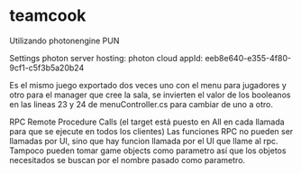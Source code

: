 # teamcook

Utilizando photonengine PUN

Settings photon server
hosting: photon cloud
appId: eeb8e640-e355-4f80-9cf1-c5f3b5a20b24


Es el mismo juego exportado dos veces uno con el menu para jugadores y otro para el manager que cree la sala, se invierten el valor de los booleanos en las lineas 23 y 24 de menuController.cs para cambiar de uno a otro. 

RPC Remote Procedure Calls (el target está puesto en All en cada llamada para que se ejecute en todos los clientes) 
Las funciones RPC no pueden ser llamadas por UI, sino que hay funcion llamada por el UI que llame al rpc. Tampoco pueden tomar game objects como parametro así que los objetos necesitados se buscan por el nombre pasado como parametro.
